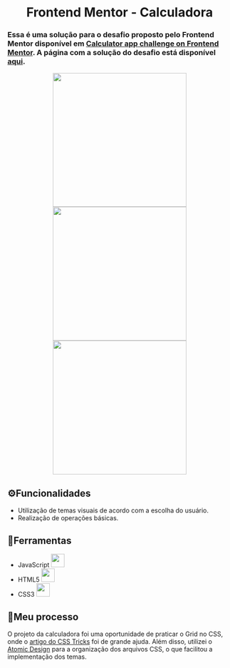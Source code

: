 <h1 align='center'> Frontend Mentor - Calculadora </h1>

 ### Essa é uma solução para o desafio proposto pelo Frontend Mentor disponível em [Calculator app challenge on Frontend Mentor](https://www.frontendmentor.io/challenges/calculator-app-9lteq5N29). A página com a solução do desafio está disponível [aqui](https://epic-jennings-f0fea2.netlify.app/).

<p align='center'>
<img src='https://user-images.githubusercontent.com/35473934/157540065-2b2b3ec8-a002-4340-abeb-9a2ed157e2ee.png' width='300px'><img src='https://user-images.githubusercontent.com/35473934/157540075-35b22f2b-fc85-4a11-bad3-308ff7e8ea0a.png' width='300px'><img src='https://user-images.githubusercontent.com/35473934/157540089-d2f9af8a-684c-44cb-9f7a-45f7f3d61525.png' width='300px'>
</p>


## ⚙️Funcionalidades

- Utilização de temas visuais de acordo com a escolha do usuário.
- Realização de operações básicas.


## 🔨Ferramentas

- JavaScript <img src="https://cdn.jsdelivr.net/gh/devicons/devicon/icons/javascript/javascript-original.svg" width='30px'/>
- HTML5 <img src="https://cdn.jsdelivr.net/gh/devicons/devicon/icons/html5/html5-original-wordmark.svg" width='30px'/>
- CSS3 <img src="https://cdn.jsdelivr.net/gh/devicons/devicon/icons/css3/css3-original-wordmark.svg" width='30px'/>


## 📓Meu processo
O projeto da calculadora foi uma oportunidade de praticar o Grid no CSS, onde o [artigo do CSS Tricks](https://css-tricks.com/snippets/css/complete-guide-grid/) foi de grande ajuda. Além disso, utilizei o [Atomic Design](https://bradfrost.com/blog/post/atomic-web-design/) para a organização dos arquivos CSS, o que facilitou a implementação dos temas.
